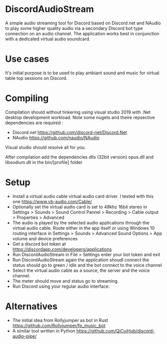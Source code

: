 # DiscordAudioStream
A simple audio streaming tool for Discord based on Discord.net and NAudio to play some higher quality audio via a secondary Discord bot type connection on an audio channel. The application works best in conjunction with a dedicated virtual audio soundcard.

# Use cases
It's initial purpose is to be used to play ambiant sound and music for virtual table top sessions on Discord. 

# Compiling
Compilation should without tinkering using visual studio 2019 with .Net desktop development workload. 
Note some nugets and theire repsective dependencies are required :
* Discord.net https://github.com/discord-net/Discord.Net
* NAudio https://github.com/naudio/NAudio

Visual studio should resolve all for you.

After compilation add the dependencies dlls (32bit version) opus.dll and libsodium.dll in the bin/[profile] folder

# Setup
* Install a virtual audio cable virtual audio card driver. I tested with this one https://www.vb-audio.com/Cable/
* Optionally set the virtual audio card is set to 48khz 16bit stereo in Settings > Sounds > Sound Control Pannel > Recording > Cable output > Properties > Advanced 
* The audio is played by the selected audio applications through the virtual audio cable. Route either in the app itself or using Windows 10 routing interface in Settings > Sounds >  Advanced Sound Options > App volume and device preferences 
* Get a discord bot token at https://discordapp.com/developers/applications 
* Run DiscordAudioStream in File > Settings enter your bot token and exit
* Run DiscordAudioStream again the application shoudl connect the status should go to green / idle and the bot connect to the voice channel
* Select the virtual audio cable as a source, the server and the voice channel.
* The meter should move and status go to streaming.
* Run Discord using your regular  audio interface.

# Alternatives 
* The initial idea from Rollyjumper as bot in Rust https://github.com/Rollyjumper/fp_music_bot
* A similar tool written in Python https://github.com/QiCuiHub/discord-audio-pipe/

